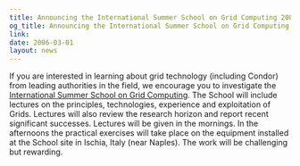 ```yaml
---
title: Announcing the International Summer School on Grid Computing 2006
og_title: Announcing the International Summer School on Grid Computing 2006
link: 
date: 2006-03-01
layout: news
---
```


If you are interested in learning about grid technology (including Condor) from leading authorities in the field, we encourage you to investigate the <a href="http://www.dma.unina.it/~murli/ISSGC06/" data-proofer-ignore>International Summer School on Grid Computing</a>. The School will include lectures on the principles, technologies, experience and exploitation of Grids. Lectures will also review the research horizon and report recent significant successes. Lectures will be given in the mornings. In the afternoons the practical exercises will take place on the equipment installed at the School site in Ischia, Italy (near Naples).  The work will be challenging but rewarding.      

